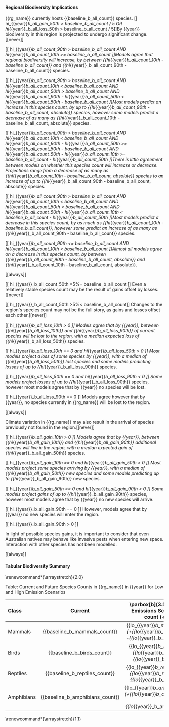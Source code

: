 
#### Regional Biodiversity Implications

{{rg_name}} currently hosts {{baseline_b_all_count}} species.  [[ hi_{{year}}_b_all_gain_50th > baseline_b_all_count / 5 OR hi_{{year}}_b_all_loss_50th > baseline_b_all_count / 5]]By {{year}} biodiversity in this region is projected to undergo significant change. [[never]]

[[  hi_{{year}}_b_all_count_90th > baseline_b_all_count
AND hi_{{year}}_b_all_count_10th >= baseline_b_all_count ]]Models agree that regional biodiversity will increase, by between {{hi_{{year}}_b_all_count_10th - baseline_b_all_count}} and {{hi_{{year}}_b_all_count_90th - baseline_b_all_count}} species.

[[  hi_{{year}}_b_all_count_90th > baseline_b_all_count
AND hi_{{year}}_b_all_count_10th < baseline_b_all_count
AND hi_{{year}}_b_all_count_50th > baseline_b_all_count
AND hi_{{year}}_b_all_count_90th - hi_{{year}}_b_all_count_50th < hi_{{year}}_b_all_count_50th - baseline_b_all_count
]]Most models predict an increase in this species count, by up to {{hi_{{year}}_b_all_count_90th - baseline_b_all_count, absolute}} species, however some models predict a decrease of as many as {{hi_{{year}}_b_all_count_10th - baseline_b_all_count, absolute}} species.

[[  hi_{{year}}_b_all_count_90th > baseline_b_all_count
AND hi_{{year}}_b_all_count_10th < baseline_b_all_count
AND hi_{{year}}_b_all_count_90th - hi_{{year}}_b_all_count_50th >= hi_{{year}}_b_all_count_50th - baseline_b_all_count
AND hi_{{year}}_b_all_count_50th - hi_{{year}}_b_all_count_10th >= baseline_b_all_count - hi_{{year}}_b_all_count_50th
]]There is little agreement between models on whether this species count will increase or decrease. Projections range from a decrease of as many as {{hi_{{year}}_b_all_count_10th - baseline_b_all_count, absolute}} species to an increase of up to {{hi_{{year}}_b_all_count_90th - baseline_b_all_count, absolute}} species.

[[  hi_{{year}}_b_all_count_90th > baseline_b_all_count
AND hi_{{year}}_b_all_count_10th < baseline_b_all_count
AND hi_{{year}}_b_all_count_50th < baseline_b_all_count
AND hi_{{year}}_b_all_count_50th - hi_{{year}}_b_all_count_10th < baseline_b_all_count - hi_{{year}}_b_all_count_50th
]]Most models predict a decrease in this species count, by as much as {{hi_{{year}}_b_all_count_10th - baseline_b_all_count}}, however some predict an increase of as many as {{hi_{{year}}_b_all_count_90th - baseline_b_all_count}} species.

[[  hi_{{year}}_b_all_count_90th <= baseline_b_all_count
AND hi_{{year}}_b_all_count_10th < baseline_b_all_count
]]Almost all models agree on a decrease in this species count, by between {{hi_{{year}}_b_all_count_90th - baseline_b_all_count, absolute}} and {{hi_{{year}}_b_all_count_10th - baseline_b_all_count, absolute}}.

[[always]]

[[ hi_{{year}}_b_all_count_50th =5%= baseline_b_all_count ]]
Even a relatively stable species count may be the result of gains offset by losses.[[never]]

[[ hi_{{year}}_b_all_count_50th >5%< baseline_b_all_count]]
Changes to the region's species count may not be the full story, as gains and losses offset each other.[[never]]

[[ hi_{{year}}_b_all_loss_10th > 0 ]]
Models agree that by {{year}}, between {{hi_{{year}}_b_all_loss_10th}} and {{hi_{{year}}_b_all_loss_90th}} of current species will be lost to the region, with a median expected loss of {{hi_{{year}}_b_all_loss_50th}} species.

[[  hi_{{year}}_b_all_loss_10th == 0
and hi_{{year}}_b_all_loss_50th > 0 ]]
Most models project a loss of some species by {{year}}, with a median of {{hi_{{year}}_b_all_loss_50th}} lost species and some models predicting losses of up to {{hi_{{year}}_b_all_loss_90th}} species.

[[ hi_{{year}}_b_all_loss_50th == 0 and hi_{{year}}_b_all_loss_90th < 0 ]]
Some models project losses of up to {{hi_{{year}}_b_all_loss_90th}} species, however most models agree that by {{year}} no species will be lost.

[[ hi_{{year}}_b_all_loss_90th == 0 ]]
Models agree however that by {{year}}, no species currently in {{rg_name}} will be lost to the region.

[[always]]

Climate variation in {{rg_name}} may also result in the arrival of species previously not found in the region.[[never]]

[[ hi_{{year}}_b_all_gain_10th > 0 ]]
Models agree that by {{year}}, between {{hi_{{year}}_b_all_gain_10th}} and {{hi_{{year}}_b_all_gain_90th}} additional species will live in the region, with a median expected gain of {{hi_{{year}}_b_all_gain_50th}} species.

[[  hi_{{year}}_b_all_gain_10th == 0
and hi_{{year}}_b_all_gain_50th > 0 ]]
Most models project some species arriving by {{year}}, with a median of {{hi_{{year}}_b_all_gain_50th}} new species and some models predicting up to {{hi_{{year}}_b_all_gain_90th}} new species.

[[ hi_{{year}}_b_all_gain_50th == 0 and hi_{{year}}_b_all_gain_90th < 0 ]]
Some models project gains of up to {{hi_{{year}}_b_all_gain_90th}} species, however most models agree that by {{year}} no new species will arrive.

[[ hi_{{year}}_b_all_gain_90th == 0 ]]
However, models agree that by {{year}} no new species will enter the region.

[[ hi_{{year}}_b_all_gain_90th > 0 ]]

In light of possible species gains, it is important to consider that even Australian natives may behave like invasive pests when entering new space.  Interaction with other species has not been modelled.

[[always]]

#### Tabular Biodiversity Summary

\renewcommand*{\arraystretch}{2.0}

Table: Current and Future Species Counts in {{rg_name}} in {{year}} for Low and High Emission Scenarios

| Class | Current | \parbox[b]{3.5cm}{\centering Low Emissions Scenario \\ in {{year}} \\ count (+gained -lost)} | \parbox[b]{3.5cm}{\centering High Emissions Scenario \\ in {{year}} \\ count (+gained -lost)} |
|:----- |:-------:|:-------------------------:|:--------------------------:|
| Mammals | {{baseline_b_mammals_count}} | {{lo_{{year}}_b_mammals_count_50th}} (+{{lo_{{year}}_b_mammals_gain_50th}} -{{lo_{{year}}_b_mammals_loss_50th}}) | {{hi_{{year}}_b_mammals_count_50th}} (+{{hi_{{year}}_b_mammals_gain_50th}} -{{hi_{{year}}_b_mammals_loss_50th}}) |
| Birds | {{baseline_b_birds_count}} | {{lo_{{year}}_b_birds_count_50th}} (+{{lo_{{year}}_b_birds_gain_50th}} -{{lo_{{year}}_b_birds_loss_50th}}) | {{hi_{{year}}_b_birds_count_50th}} (+{{hi_{{year}}_b_birds_gain_50th}} -{{hi_{{year}}_b_birds_loss_50th}}) |
| Reptiles | {{baseline_b_reptiles_count}} | {{lo_{{year}}_b_reptiles_count_50th}} (+{{lo_{{year}}_b_reptiles_gain_50th}} -{{lo_{{year}}_b_reptiles_loss_50th}}) | {{hi_{{year}}_b_reptiles_count_50th}} (+{{hi_{{year}}_b_reptiles_gain_50th}} -{{hi_{{year}}_b_reptiles_loss_50th}}) |
| Amphibians | {{baseline_b_amphibians_count}} | {{lo_{{year}}_b_amphibians_count_50th}} (+{{lo_{{year}}_b_amphibians_gain_50th}} -{{lo_{{year}}_b_amphibians_loss_50th}}) | {{hi_{{year}}_b_amphibians_count_50th}} (+{{hi_{{year}}_b_amphibians_gain_50th}} -{{hi_{{year}}_b_amphibians_loss_50th}}) |

\renewcommand*{\arraystretch}{1.1}


